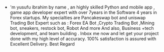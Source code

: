 - 'm yusufu ibrahim by name , an highly skilled Python and mobile app ,
game app developer expert with over 7years in the Software 4 years in 
Forex startups. My specialties are Pancakeswap bot and uniswap Trading
Bot Expert such as : Forex EA Bot ,Crypto Trading Bot ,Mining bot,
sneakers, restock bot, Robot And more And also, Business +tech development, 
and team building . Inbox me now and let get your project done with my high
level of accuracy. 
100% satisfaction is assured with Excellent Delivery. Best Regard

